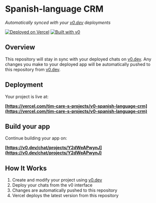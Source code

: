 # Spanish-language CRM

*Automatically synced with your [v0.dev](https://v0.dev) deployments*

[![Deployed on Vercel](https://img.shields.io/badge/Deployed%20on-Vercel-black?style=for-the-badge&logo=vercel)](https://vercel.com/tim-care-s-projects/v0-spanish-language-crm)
[![Built with v0](https://img.shields.io/badge/Built%20with-v0.dev-black?style=for-the-badge)](https://v0.dev/chat/projects/Y2dWeAPwynJ)

## Overview

This repository will stay in sync with your deployed chats on [v0.dev](https://v0.dev).
Any changes you make to your deployed app will be automatically pushed to this repository from [v0.dev](https://v0.dev).

## Deployment

Your project is live at:

**[https://vercel.com/tim-care-s-projects/v0-spanish-language-crm](https://vercel.com/tim-care-s-projects/v0-spanish-language-crm)**

## Build your app

Continue building your app on:

**[https://v0.dev/chat/projects/Y2dWeAPwynJ](https://v0.dev/chat/projects/Y2dWeAPwynJ)**

## How It Works

1. Create and modify your project using [v0.dev](https://v0.dev)
2. Deploy your chats from the v0 interface
3. Changes are automatically pushed to this repository
4. Vercel deploys the latest version from this repository
